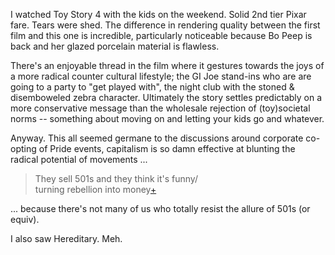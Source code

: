 I watched Toy Story 4 with the kids on the weekend. Solid 2nd tier Pixar fare. Tears were shed. The difference in rendering quality between the first film and this one is incredible, particularly noticeable because Bo Peep is back and her glazed porcelain material is flawless. 

There's an enjoyable thread in the film  where it gestures towards the joys of a more radical counter cultural lifestyle; the GI Joe stand-ins who are are going to a party to "get played with", the night club with the stoned & disemboweled zebra character. Ultimately the story settles predictably on a more conservative message than the wholesale rejection of (toy)societal norms -- something about moving on and letting your kids go and whatever.

Anyway. This all seemed germane to the discussions around corporate co-opting of Pride events, capitalism is so damn effective at blunting the radical potential of movements ... 

 > They sell 501s and they think it's funny/<br>turning rebellion into money<a href="https://www.azlyrics.com/lyrics/chumbawamba/thatshowgratefulweare.html">+</a>
 
... because there's not many of us who totally resist the allure of 501s (or equiv).

I also saw Hereditary. Meh.
